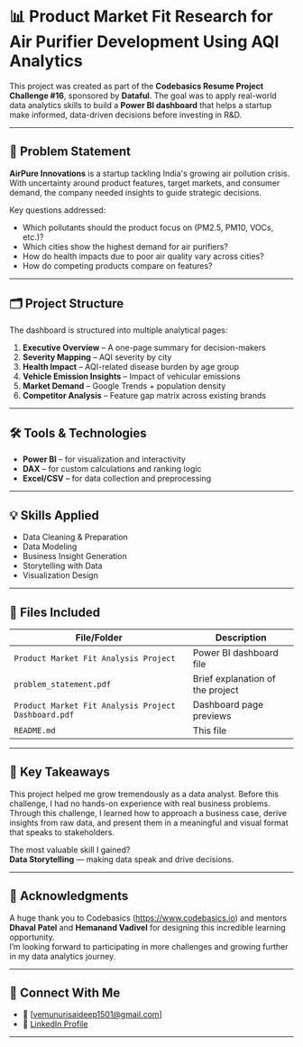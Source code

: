 # 📊 Product Market Fit Research for Air Purifier Development Using AQI Analytics

This project was created as part of the **Codebasics Resume Project Challenge #16**, sponsored by **Dataful**. The goal was to apply real-world data analytics skills to build a **Power BI dashboard** that helps a startup make informed, data-driven decisions before investing in R&D.

---

## 🧩 Problem Statement

**AirPure Innovations** is a startup tackling India's growing air pollution crisis. With uncertainty around product features, target markets, and consumer demand, the company needed insights to guide strategic decisions.

Key questions addressed:
- Which pollutants should the product focus on (PM2.5, PM10, VOCs, etc.)?
- Which cities show the highest demand for air purifiers?
- How do health impacts due to poor air quality vary across cities?
- How do competing products compare on features?

---

## 🗂️ Project Structure

The dashboard is structured into multiple analytical pages:

1. **Executive Overview** – A one-page summary for decision-makers  
2. **Severity Mapping** – AQI severity by city  
3. **Health Impact** – AQI-related disease burden by age group  
4. **Vehicle Emission Insights** – Impact of vehicular emissions  
5. **Market Demand** – Google Trends + population density  
6. **Competitor Analysis** – Feature gap matrix across existing brands  

---

## 🛠 Tools & Technologies

- **Power BI** – for visualization and interactivity  
- **DAX** – for custom calculations and ranking logic  
- **Excel/CSV** – for data collection and preprocessing  

---

## 💡 Skills Applied

- Data Cleaning & Preparation  
- Data Modeling  
- Business Insight Generation  
- Storytelling with Data  
- Visualization Design  

---

## 📎 Files Included

| File/Folder | Description |
|-------------|-------------|
| `Product Market Fit Analysis Project` | Power BI dashboard file |
| `problem_statement.pdf` | Brief explanation of the project |
| `Product Market Fit Analysis Project Dashboard.pdf` | Dashboard page previews |
| `README.md` | This file |

---

## 🎯 Key Takeaways

This project helped me grow tremendously as a data analyst. Before this challenge, I had no hands-on experience with real business problems. Through this challenge, I learned how to approach a business case, derive insights from raw data, and present them in a meaningful and visual format that speaks to stakeholders.

The most valuable skill I gained?  
**Data Storytelling** — making data speak and drive decisions.

---

## 🙏 Acknowledgments

A huge thank you to Codebasics (https://www.codebasics.io) and mentors **Dhaval Patel** and **Hemanand Vadivel** for designing this incredible learning opportunity.  
I’m looking forward to participating in more challenges and growing further in my data analytics journey.

---

## 🔗 Connect With Me

- 📧 [vemunurisaideep1501@gmail.com]  
- 💼 [LinkedIn Profile](https://www.linkedin.com/in/saideep-vemunuri-861365197/)

---

